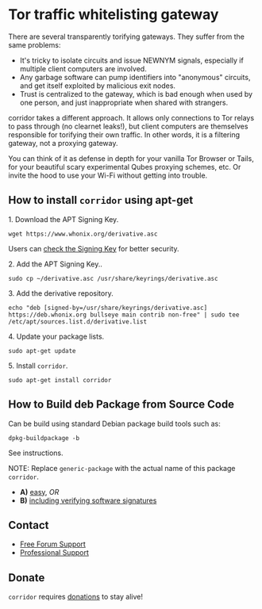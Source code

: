 # Tor traffic whitelisting gateway #

There are several transparently torifying gateways. They suffer from the same
problems:

- It's tricky to isolate circuits and issue NEWNYM signals, especially if
multiple client computers are involved.
- Any garbage software can pump identifiers into "anonymous" circuits, and
get itself exploited by malicious exit nodes.
- Trust is centralized to the gateway, which is bad enough when used by one
person, and just inappropriate when shared with strangers.

corridor takes a different approach. It allows only connections to Tor relays
to pass through (no clearnet leaks!), but client computers are themselves
responsible for torifying their own traffic. In other words, it is a filtering
gateway, not a proxying gateway.

You can think of it as defense in depth for your vanilla Tor Browser or Tails,
for your beautiful scary experimental Qubes proxying schemes, etc. Or invite
the hood to use your Wi-Fi without getting into trouble.

## How to install `corridor` using apt-get ##

1\. Download the APT Signing Key.

```
wget https://www.whonix.org/derivative.asc
```

Users can [check the Signing Key](https://www.whonix.org/wiki/Signing_Key) for better security.

2\. Add the APT Signing Key..

```
sudo cp ~/derivative.asc /usr/share/keyrings/derivative.asc
```

3\. Add the derivative repository.

```
echo "deb [signed-by=/usr/share/keyrings/derivative.asc] https://deb.whonix.org bullseye main contrib non-free" | sudo tee /etc/apt/sources.list.d/derivative.list
```

4\. Update your package lists.

```
sudo apt-get update
```

5\. Install `corridor`.

```
sudo apt-get install corridor
```

## How to Build deb Package from Source Code ##

Can be build using standard Debian package build tools such as:

```
dpkg-buildpackage -b
```

See instructions.

NOTE: Replace `generic-package` with the actual name of this package `corridor`.

* **A)** [easy](https://www.whonix.org/wiki/Dev/Build_Documentation/generic-package/easy), _OR_
* **B)** [including verifying software signatures](https://www.whonix.org/wiki/Dev/Build_Documentation/generic-package)

## Contact ##

* [Free Forum Support](https://forums.whonix.org)
* [Professional Support](https://www.whonix.org/wiki/Professional_Support)

## Donate ##

`corridor` requires [donations](https://www.whonix.org/wiki/Donate) to stay alive!
